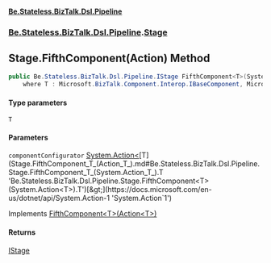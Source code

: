 #### [Be.Stateless.BizTalk.Dsl.Pipeline](README.md 'README')
### [Be.Stateless.BizTalk.Dsl.Pipeline](Be.Stateless.BizTalk.Dsl.Pipeline.md 'Be.Stateless.BizTalk.Dsl.Pipeline').[Stage](Stage.md 'Be.Stateless.BizTalk.Dsl.Pipeline.Stage')

## Stage.FifthComponent<T>(Action<T>) Method

```csharp
public Be.Stateless.BizTalk.Dsl.Pipeline.IStage FifthComponent<T>(System.Action<T> componentConfigurator)
    where T : Microsoft.BizTalk.Component.Interop.IBaseComponent, Microsoft.BizTalk.Component.Interop.IPersistPropertyBag;
```
#### Type parameters

<a name='Be.Stateless.BizTalk.Dsl.Pipeline.Stage.FifthComponent_T_(System.Action_T_).T'></a>

`T`
#### Parameters

<a name='Be.Stateless.BizTalk.Dsl.Pipeline.Stage.FifthComponent_T_(System.Action_T_).componentConfigurator'></a>

`componentConfigurator` [System.Action&lt;](https://docs.microsoft.com/en-us/dotnet/api/System.Action-1 'System.Action`1')[T](Stage.FifthComponent_T_(Action_T_).md#Be.Stateless.BizTalk.Dsl.Pipeline.Stage.FifthComponent_T_(System.Action_T_).T 'Be.Stateless.BizTalk.Dsl.Pipeline.Stage.FifthComponent<T>(System.Action<T>).T')[&gt;](https://docs.microsoft.com/en-us/dotnet/api/System.Action-1 'System.Action`1')

Implements [FifthComponent&lt;T&gt;(Action&lt;T&gt;)](IStage.FifthComponent_T_(Action_T_).md 'Be.Stateless.BizTalk.Dsl.Pipeline.IStage.FifthComponent<T>(System.Action<T>)')

#### Returns
[IStage](IStage.md 'Be.Stateless.BizTalk.Dsl.Pipeline.IStage')